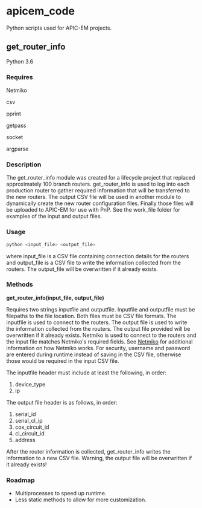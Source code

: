 # apicem_code
Python scripts used for APIC-EM projects.

## get_router_info
Python 3.6

### Requires
Netmiko

csv

pprint

getpass

socket

argparse

### Description
The get_router_info module was created for a lifecycle project that replaced approximately 100 branch routers. get_router_info
is used to log into each production router to gather required information that will be transferred to the new routers. The output
CSV file will be used in another module to dynamically create the new router configuration files. Finally those files will be
uploaded to APIC-EM for use with PnP. See the work_file folder for examples of the input and output files.

### Usage
```bash
python <input_file> <output_file>
```
where input_file is a CSV file containing connection details for the routers and output_file is a CSV file to write
the information collected from the routers. The output_file will be overwritten if it already exists.

### Methods

**get_router_info(input_file, output_file)**

Requires two strings inputfile and outputfile. Inputfile and outputfile must be filepaths to the file location.
Both files must be CSV file formats. The inputfile is used to connect to the routers. The output file is used to write
the information collected from the routers. The output file provided will be overwritten if it already exists.
Netmiko is used to connect to the routers and the input file matches Netmiko's required fields.
See [Netmiko](https://github.com/ktbyers/netmiko) for additional information on how Netmiko works.
For security, username and password are entered during runtime instead of saving in the CSV file, otherwise those would be
required in the input CSV file.

The inputfile header must include at least the following, in order:
1. device_type
2. ip

The output file header is as follows, in order:
1. serial_id
2. serial_cl_ip
3. cox_circuit_id
4. cl_circuit_id
5. address

After the router information is collected, get_router_info writes the information to a new CSV file.
Warning, the output file will be overwritten if it already exists!

### Roadmap
* Multiprocesses to speed up runtime.
* Less static methods to allow for more customization.
